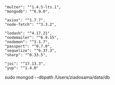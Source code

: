     "multer": "^1.4.5-lts.1",
    "mongodb": "^6.9.0",

    "axios": "^1.7.7",
    "node-fetch": "^3.3.2",

    "lodash": "^4.17.21",
    "nodemailer": "^6.9.15",
    "nodemon": "^3.1.7",
    "passport": "^0.7.0",
    "sequelize": "^6.37.3",
    "sharp": "^0.33.5",

    "joi": "^17.13.3",
    "yup": "^1.4.0"

sudo mongod --dbpath /Users/ziadosama/data/db
